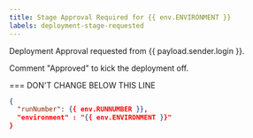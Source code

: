 ```yaml
---
title: Stage Approval Required for {{ env.ENVIRONMENT }}
labels: deployment-stage-requested
---
```

Deployment Approval requested from {{ payload.sender.login }}.

Comment "Approved" to kick the deployment off.


=== DON'T CHANGE BELOW THIS LINE
```json target_payload
{
  "runNumber": {{ env.RUNNUMBER }},
  "environment" : "{{ env.ENVIRONMENT }}"
}
```
